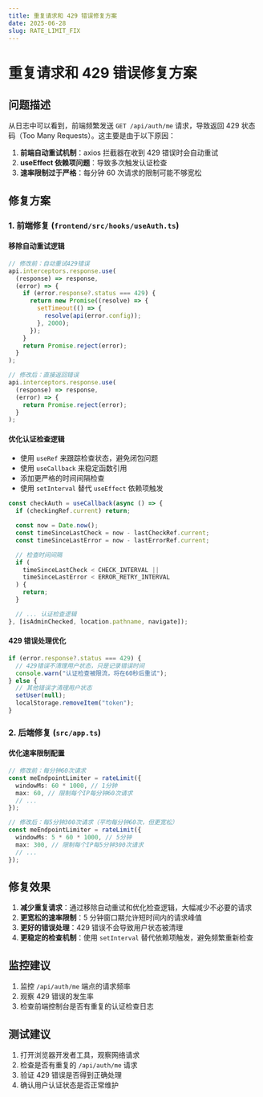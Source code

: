 ```yaml
---
title: 重复请求和 429 错误修复方案
date: 2025-06-28
slug: RATE_LIMIT_FIX
---
```


# 重复请求和 429 错误修复方案

## 问题描述

从日志中可以看到，前端频繁发送 `GET /api/auth/me` 请求，导致返回 429 状态码（Too Many Requests）。这主要是由于以下原因：

1. **前端自动重试机制**：axios 拦截器在收到 429 错误时会自动重试
2. **useEffect 依赖项问题**：导致多次触发认证检查
3. **速率限制过于严格**：每分钟 60 次请求的限制可能不够宽松

## 修复方案

### 1. 前端修复 (`frontend/src/hooks/useAuth.ts`)

#### 移除自动重试逻辑

```typescript
// 修改前：自动重试429错误
api.interceptors.response.use(
  (response) => response,
  (error) => {
    if (error.response?.status === 429) {
      return new Promise((resolve) => {
        setTimeout(() => {
          resolve(api(error.config));
        }, 2000);
      });
    }
    return Promise.reject(error);
  }
);

// 修改后：直接返回错误
api.interceptors.response.use(
  (response) => response,
  (error) => {
    return Promise.reject(error);
  }
);
```

#### 优化认证检查逻辑

- 使用 `useRef` 来跟踪检查状态，避免闭包问题
- 使用 `useCallback` 来稳定函数引用
- 添加更严格的时间间隔检查
- 使用 `setInterval` 替代 `useEffect` 依赖项触发

```typescript
const checkAuth = useCallback(async () => {
  if (checkingRef.current) return;

  const now = Date.now();
  const timeSinceLastCheck = now - lastCheckRef.current;
  const timeSinceLastError = now - lastErrorRef.current;

  // 检查时间间隔
  if (
    timeSinceLastCheck < CHECK_INTERVAL ||
    timeSinceLastError < ERROR_RETRY_INTERVAL
  ) {
    return;
  }

  // ... 认证检查逻辑
}, [isAdminChecked, location.pathname, navigate]);
```

#### 429 错误处理优化

```typescript
if (error.response?.status === 429) {
  // 429错误不清理用户状态，只是记录错误时间
  console.warn("认证检查被限流，将在60秒后重试");
} else {
  // 其他错误才清理用户状态
  setUser(null);
  localStorage.removeItem("token");
}
```

### 2. 后端修复 (`src/app.ts`)

#### 优化速率限制配置

```typescript
// 修改前：每分钟60次请求
const meEndpointLimiter = rateLimit({
  windowMs: 60 * 1000, // 1分钟
  max: 60, // 限制每个IP每分钟60次请求
  // ...
});

// 修改后：每5分钟300次请求（平均每分钟60次，但更宽松）
const meEndpointLimiter = rateLimit({
  windowMs: 5 * 60 * 1000, // 5分钟
  max: 300, // 限制每个IP每5分钟300次请求
  // ...
});
```

## 修复效果

1. **减少重复请求**：通过移除自动重试和优化检查逻辑，大幅减少不必要的请求
2. **更宽松的速率限制**：5 分钟窗口期允许短时间内的请求峰值
3. **更好的错误处理**：429 错误不会导致用户状态被清理
4. **更稳定的检查机制**：使用 `setInterval` 替代依赖项触发，避免频繁重新检查

## 监控建议

1. 监控 `/api/auth/me` 端点的请求频率
2. 观察 429 错误的发生率
3. 检查前端控制台是否有重复的认证检查日志

## 测试建议

1. 打开浏览器开发者工具，观察网络请求
2. 检查是否有重复的 `/api/auth/me` 请求
3. 验证 429 错误是否得到正确处理
4. 确认用户认证状态是否正常维护
